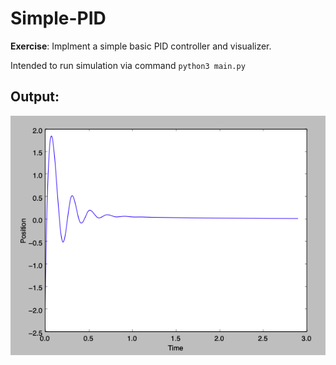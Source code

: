 # Simple-PID
**Exercise**: Implment a simple basic PID controller and visualizer.

Intended to run simulation via command ```python3 main.py```

## Output:

![graph](simulation_screenshot.png)
